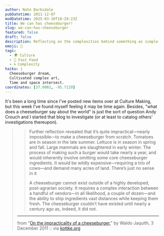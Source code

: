 ```yaml
---
author: Nate Barksdale
pubDatetime: 2011-12-07
modDatetime: 2025-03-10T18:29:23Z
title: We can has cheeseburger!
slug: we-can-has-cheeseburger
featured: false
draft: false
description: Reflecting on the complexities behind something as simple as a cheeseburger, Waldo Jaquith explores the implications of our modern food systems.
emoji: 🍔
tags:
  - 🌍 Culture
  - 🍔 Fast Food
  - 🌀 Complexity
haiku: |
  Cheeseburger dream,  
  Cultivated complex art,  
  Time and space intersect.
coordinates: [37.0902, -95.7129]
---
```


It's been a long time since I've posted new items over at Culture Making, but this week I've found myself feeling it may be time again. Besides, "what does a cheeseburger say about the world" is just the sort of question Andy Crouch and I started that blog to investigate (or at least to catalog others' investigations thereupon).

> > Further reflection revealed that it’s quite impractical—nearly impossible—to make a cheeseburger from scratch. Tomatoes are in season in the late summer. Lettuce is in season in spring and fall. Large mammals are slaughtered in early winter. The process of making such a burger would take nearly a year, and would inherently involve omitting some core cheeseburger ingredients. It would be wildly expensive—requiring a trio of cows—and demand many acres of land. There’s just no sense in it
> >
> > A cheeseburger cannot exist outside of a highly developed, post-agrarian society. It requires a complex interaction between a handful of vendors—in all likelihood, a couple of dozen—and the ability to ship ingredients vast distances while keeping them fresh. The cheeseburger couldn’t have existed until nearly a century ago as, indeed, it did not.
>
> ---
>
> from "[On the impracticality of a cheeseburger,](http://waldo.jaquith.org/blog/2011/12/impractical-cheeseburger/)" by Waldo Jaquith, 3 December 2011 :: via [kottke.org](http://kottke.org/11/12/i-cheeseburger)

